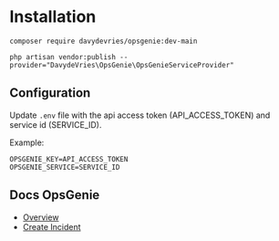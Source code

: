 # Installation

```
composer require davydevries/opsgenie:dev-main
```

```
php artisan vendor:publish --provider="DavydeVries\OpsGenie\OpsGenieServiceProvider"
```

## Configuration
Update `.env` file with the api access token (API_ACCESS_TOKEN) and service id (SERVICE_ID).

Example:
```
OPSGENIE_KEY=API_ACCESS_TOKEN
OPSGENIE_SERVICE=SERVICE_ID
```


## Docs OpsGenie
- [Overview](https://docs.opsgenie.com/docs/api-overview)
- [Create Incident](https://docs.opsgenie.com/docs/incident-api#create-incident)
